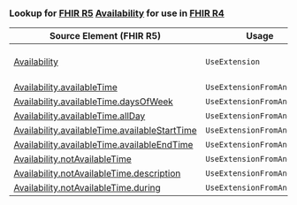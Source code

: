 ### Lookup for [FHIR R5](https://hl7.org/fhir/R5/) [Availability](https://hl7.org/fhir/R5/Availability.html) for use in [FHIR R4](https://hl7.org/fhir/R4/)

| Source Element (FHIR R5) | Usage | Target |
| -------------- | ----- | ------ |
| [Availability](https://hl7.org/fhir/R5/Availability.html#resource) | `UseExtension` | [http://hl7.org/fhir/5.0/StructureDefinition/extension-Availability](StructureDefinition-ext-R5-Availability.html) |
| [Availability.availableTime](https://hl7.org/fhir/R5/Availability.html#resource) | `UseExtensionFromAncestor` | - |
| [Availability.availableTime.daysOfWeek](https://hl7.org/fhir/R5/Availability.html#resource) | `UseExtensionFromAncestor` | - |
| [Availability.availableTime.allDay](https://hl7.org/fhir/R5/Availability.html#resource) | `UseExtensionFromAncestor` | - |
| [Availability.availableTime.availableStartTime](https://hl7.org/fhir/R5/Availability.html#resource) | `UseExtensionFromAncestor` | - |
| [Availability.availableTime.availableEndTime](https://hl7.org/fhir/R5/Availability.html#resource) | `UseExtensionFromAncestor` | - |
| [Availability.notAvailableTime](https://hl7.org/fhir/R5/Availability.html#resource) | `UseExtensionFromAncestor` | - |
| [Availability.notAvailableTime.description](https://hl7.org/fhir/R5/Availability.html#resource) | `UseExtensionFromAncestor` | - |
| [Availability.notAvailableTime.during](https://hl7.org/fhir/R5/Availability.html#resource) | `UseExtensionFromAncestor` | - |
